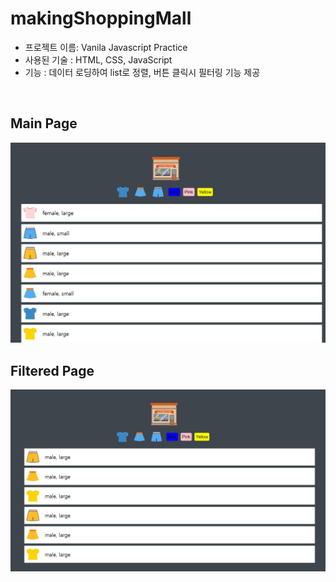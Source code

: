 # makingShoppingMall


<ul>
  <li>프로젝트 이름: Vanila Javascript Practice</li>
  <li>사용된 기술 : HTML, CSS, JavaScript</li>
  <li>기능 : 데이터 로딩하여 list로 정렬, 버튼 클릭시 필터링 기능 제공</li>
</ul>
<br>
<p><h2> Main Page </h2></p>
<img src ="shoppingMall1.jpg" width = 720px;>
<br>
<p><h2> Filtered Page </h2></p>
<img src ="shoppingMall2_filtered.jpg" width = 720px;>

